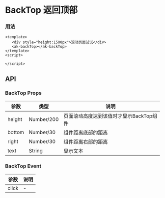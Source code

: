 <!-- Created by 337547038 on 2019/8/6 0006. -->
# BackTop 返回顶部
### 用法
```vue demo
<template>
   <div style="height:1500px">滚动页面试试</div>
   <ak-backTop></ak-backTop>
</template>
<script>

</script>
```
## API
### BackTop Props
| 参数      | 类型          | 说明   |
|----------|--------------|--------|
|height    | Number/200     |页面滚动高度达到该值时才显示BackTop组件|
|bottom    | Number/30      |组件距离底部的距离|
|right     | Number/30      |组件距离右部的距离|
|text      | String         |显示文本|

### BackTop Event
| 参数 | 说明 |
|------|------|
|click       |-|

